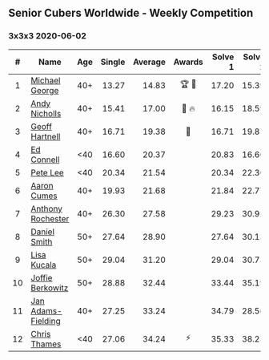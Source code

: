 ## Senior Cubers Worldwide - Weekly Competition
### 3x3x3 2020-06-02

| # | Name | Age | Single | Average | Awards | Solve 1 | Solve 2 | Solve 3 | Solve 4 | Solve 5 | Video |
| :--: | -- | :--: | --: | --: | :--: | --: | --: | --: | --: | --: | :-- |
| 1 | [Michael George](../../persons/michael_george.md) | 40+ | 13.27 | 14.83 | 🏆 🥇 | 17.20 | 15.39 | 13.27 | 14.75 | 14.36 | [Link](https://www.facebook.com/events/3373950429496747/permalink/3376948435863613/) |
| 2 | [Andy Nicholls](../../persons/andy_nicholls.md) | 40+ | 15.41 | 17.00 | 🥈 🔥 | 16.15 | 18.59 | 15.41 | 17.02 | 17.84 | [Link](https://www.facebook.com/events/3373950429496747/permalink/3374543089437481/) |
| 3 | [Geoff Hartnell](../../persons/geoff_hartnell.md) | 40+ | 16.71 | 19.38 | 🥉 | 16.71 | 19.87 | 20.82 | 23.49 | 17.46 | [Link](https://www.facebook.com/events/3373950429496747/permalink/3379085825649874./) |
| 4 | [Ed Connell](../../persons/ed_connell.md) | <40 | 16.60 | 20.37 |  | 20.83 | 16.60 | 19.96 | 21.15 | 20.32 | [Link](https://www.facebook.com/events/3373950429496747/permalink/3381554995402957/) |
| 5 | [Pete Lee](../../persons/pete_lee.md) | <40 | 20.34 | 21.54 |  | 20.34 | 22.30 | 20.93 | 21.41 | 29.12 | [Link](https://www.facebook.com/events/3373950429496747/permalink/3379306865627770/) |
| 6 | [Aaron Cumes](../../persons/aaron_cumes.md) | 40+ | 19.93 | 21.68 |  | 21.84 | 22.77 | 20.45 | 19.93 | DNF | [Link](https://www.facebook.com/events/3373950429496747/permalink/3374399542785169/) |
| 7 | [Anthony Rochester](../../persons/anthony_rochester.md) | 40+ | 26.30 | 27.58 |  | 29.23 | 30.92 | 26.30 | 26.63 | 26.87 | [Link](https://www.facebook.com/events/3373950429496747/permalink/3374050759486714/) |
| 8 | [Daniel Smith](../../persons/daniel_smith.md) | 50+ | 27.64 | 28.90 |  | 27.64 | 30.13 | 28.76 | 27.80 | 32.37 | [Link](https://www.facebook.com/events/3373950429496747/permalink/3381536338738156/) |
| 9 | [Lisa Kucala](../../persons/lisa_kucala.md) | 50+ | 29.04 | 31.20 |  | 29.04 | 30.73 | 29.96 | 32.90 | 39.27 | [Link](https://www.facebook.com/events/3373950429496747/permalink/3381951992029924/) |
| 10 | [Joffie Berkowitz](../../persons/joffie_berkowitz.md) | 50+ | 28.88 | 32.44 |  | 33.44 | 35.19 | 34.58 | 29.29 | 28.88 | [Link](https://www.facebook.com/events/3373950429496747/permalink/3381703355388121/) |
| 11 | [Jan Adams-Fielding](../../persons/jan_adams_fielding.md) | 40+ | 27.25 | 33.24 |  | 34.79 | 28.56 | 36.37 | 27.25 | 48.53 | [Link](https://www.facebook.com/events/3373950429496747/permalink/3381919815366475/) |
| 12 | [Chris Thames](../../persons/chris_thames.md) | <40 | 27.06 | 34.24 | ⚡ | 35.33 | 38.23 | 27.06 | 50.11 | 29.15 | [Link](https://www.facebook.com/events/3373950429496747/permalink/3377870999104690/) |

<!-- Global site tag (gtag.js) - Google Analytics -->
<script async src="https://www.googletagmanager.com/gtag/js?id=UA-86348435-3"></script>
<script>window.dataLayer = window.dataLayer || []; function gtag() {dataLayer.push(arguments);} gtag('js', new Date()); gtag('config', 'UA-86348435-3');</script>
